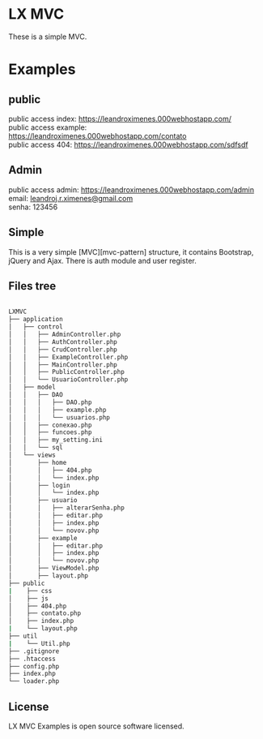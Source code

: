# LX MVC 

These is a simple MVC.
# Examples

## public
public access index: https://leandroximenes.000webhostapp.com/<br/>
public access example: https://leandroximenes.000webhostapp.com/contato<br/>
public access 404: https://leandroximenes.000webhostapp.com/sdfsdf<br/>


## Admin
public access admin: https://leandroximenes.000webhostapp.com/admin<br/>
email: leandroj.r.ximenes@gmail.com<br/>
senha: 123456<br/>

## Simple

This is a very simple [MVC][mvc-pattern] structure, it contains Bootstrap, jQuery and Ajax.
There is auth module and user register.

## Files tree

```bash

LXMVC
├── application
│   ├── control
│   │   ├── AdminController.php
│   │   ├── AuthController.php
│   │   ├── CrudController.php
│   │   ├── ExampleController.php
│   │   ├── MainController.php
│   │   ├── PublicController.php
│   │   └── UsuarioController.php
│   ├── model
│   │   ├── DAO
│   │   │   ├── DAO.php
│   │   │   ├── example.php
│   │   │   └── usuarios.php
│   │   ├── conexao.php
│   │   ├── funcoes.php
│   │   ├── my_setting.ini
│   │   └── sql
│   └── views
│       ├── home
│       │   ├── 404.php
│       │   └── index.php
│       ├── login
│       │   └── index.php
│       ├── usuario
│       │   ├── alterarSenha.php
│       │   ├── editar.php
│       │   ├── index.php
│       │   └── novov.php
│       ├── example
│       │   ├── editar.php
│       │   ├── index.php
│       │   └── novov.php
│       ├── ViewModel.php
│       ├── layout.php
├── public
|    ├── css
│    ├── js
│    ├── 404.php
│    ├── contato.php
│    ├── index.php
|    └── layout.php
├── util
|    └── Util.php
├── .gitignore
├── .htaccess
├── config.php
├── index.php
└── loader.php

```


## License

LX MVC Examples is open source software licensed. 
